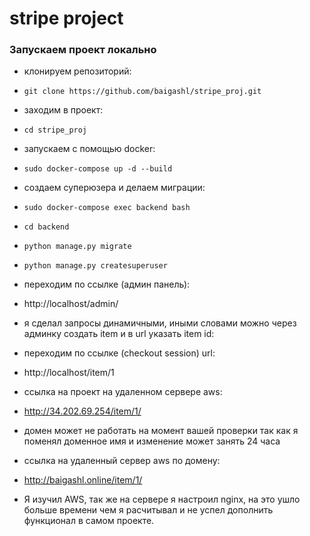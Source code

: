 # stripe project


### Запускаем проект локально
- клонируем репозиторий:
- `git clone https://github.com/baigashl/stripe_proj.git`



- заходим в проект:
- `cd stripe_proj`


- запускаем с помощью docker:
- `sudo docker-compose up -d --build`



- создаем суперюзера и делаем миграции:
- `sudo docker-compose exec backend bash`
- `cd backend`
- `python manage.py migrate`
- `python manage.py createsuperuser`



- переходим по ссылке (админ панель):
- http://localhost/admin/

- я сделал запросы динамичными, иными словами можно через админку создать item и в url указать item id:
- переходим по ссылке (checkout session) url:
- http://localhost/item/1


- ссылка на проект на удаленном сервере aws:
- http://34.202.69.254/item/1/


- домен может не работать на момент вашей проверки так как я поменял доменное имя и изменение может занять 24 часа
- ссылка на удаленный сервер aws по домену:
- http://baigashl.online/item/1/


- Я изучил AWS, так же на сервере я настроил nginx, на это ушло больше времени чем я расчитывал и не успел дополнить функционал в самом проекте.
